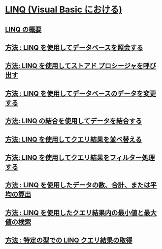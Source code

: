 # [LINQ (Visual Basic における)](index.md)
## [LINQ の概要](introduction-to-linq.md)
## [方法 : LINQ を使用してデータベースを照会する](how-to-query-a-database-by-using-linq.md)
## [方法: LINQ を使用してストアド プロシージャを呼び出す](how-to-call-a-stored-procedure-by-using-linq.md)
## [方法 : LINQ を使用してデータベースのデータを変更する](how-to-modify-data-in-a-database-by-using-linq.md)
## [方法: LINQ の結合を使用してデータを結合する](how-to-combine-data-with-linq-by-using-joins.md)
## [方法: LINQ を使用してクエリ結果を並べ替える](how-to-sort-query-results-by-using-linq.md)
## [方法: LINQ を使用してクエリ結果をフィルター処理する](how-to-filter-query-results-by-using-linq.md)
## [方法 : LINQ を使用したデータの数、合計、または平均の算出](how-to-count-sum-or-average-data-by-using-linq.md)
## [方法 : LINQ を使用したクエリ結果内の最小値と最大値の検索](how-to-find-the-minimum-or-maximum-value-in-a-query-result.md)
## [方法 : 特定の型での LINQ クエリ結果の取得](how-to-return-a-linq-query-result-as-a-specific-type.md)